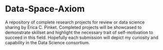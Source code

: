 # Data-Space-Axiom
A repository of complete research projects for review or data science sharing by Erica C. Pinket.
Completed projects will be showcased to demonstrate skillset and highlight the necessary trait of self-motivation to succeed in this field. 
Hopefully each submission will depict my curiosity and capability in the Data Science consortium.
